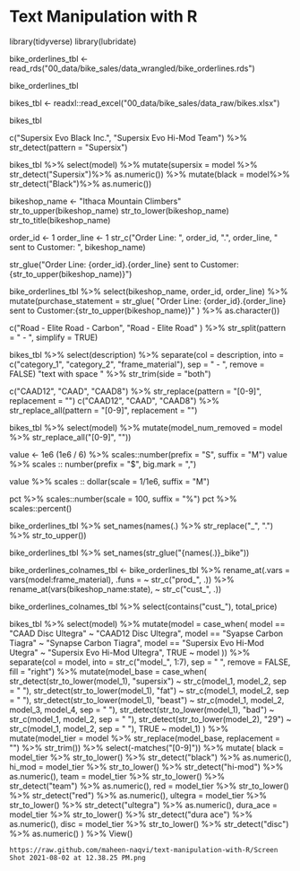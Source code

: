 # Text Manipulation with R

library(tidyverse)
library(lubridate)

bike_orderlines_tbl <- read_rds("00_data/bike_sales/data_wrangled/bike_orderlines.rds")

bike_orderlines_tbl

bikes_tbl <- readxl::read_excel("00_data/bike_sales/data_raw/bikes.xlsx")

bikes_tbl

c("Supersix Evo Black Inc.", "Supersix Evo Hi-Mod Team") %>%
    str_detect(pattern = "Supersix")

bikes_tbl %>%
    select(model) %>%
    mutate(supersix = model %>% str_detect("Supersix")%>% as.numeric())  %>%
    mutate(black = model%>% str_detect("Black")%>% as.numeric())

bikeshop_name <- "Ithaca Mountain Climbers"
str_to_upper(bikeshop_name)
str_to_lower(bikeshop_name)
str_to_title(bikeshop_name)

order_id <-  1
order_line <-  1
str_c("Order Line: ", order_id, ".", order_line, 
      " sent to Customer: ", bikeshop_name)

str_glue("Order Line: {order_id}.{order_line} sent to Customer:{str_to_upper(bikeshop_name)}")

bike_orderlines_tbl %>% 
   select(bikeshop_name, order_id, order_line) %>%
    mutate(purchase_statement = str_glue(
        "Order Line: {order_id}.{order_line} sent to Customer:{str_to_upper(bikeshop_name)}"
    ) %>% as.character())

c("Road - Elite Road - Carbon", "Road - Elite Road" ) %>% str_split(pattern = " - ", simplify = TRUE)

bikes_tbl %>%
    select(description) %>%
    separate(col = description, into = c("category_1", "category_2", "frame_material"),
             sep = " - ",
             remove = FALSE)
"text with space  " %>% str_trim(side = "both")

c("CAAD12", "CAAD", "CAAD8") %>% str_replace(pattern = "[0-9]", replacement = "")
c("CAAD12", "CAAD", "CAAD8") %>% str_replace_all(pattern = "[0-9]", replacement = "")

bikes_tbl %>%
    select(model) %>%
    mutate(model_num_removed = model %>% str_replace_all("[0-9]", ""))

value <- 1e6
(1e6 / 6) %>% scales::number(prefix = "S", suffix = "M")
value %>% scales :: number(prefix = "$", big.mark = ",")

value %>% scales :: dollar(scale = 1/1e6, suffix = "M")

pct %>% scales::number(scale = 100, suffix = "%")
pct %>% scales::percent()

bike_orderlines_tbl %>%
    set_names(names(.) %>% str_replace("_", ".") %>% str_to_upper())

bike_orderlines_tbl %>%
    set_names(str_glue("{names(.)}_bike"))

bike_orderlines_colnames_tbl <- bike_orderlines_tbl %>%
    rename_at(.vars = vars(model:frame_material), 
              .funs = ~ str_c("prod_", .)) %>%
    rename_at(vars(bikeshop_name:state),
              ~ str_c("cust_", .)) 

bike_orderlines_colnames_tbl %>%
    select(contains("cust_"), total_price)

bikes_tbl %>%
    select(model) %>%
    mutate(model = case_when(
        model == "CAAD Disc Ultegra" ~ "CAAD12 Disc Ultegra",
        model == "Syapse Carbon Tiagra" ~ "Synapse Carbon Tiagra",
       model == "Supersix Evo Hi-Mod Utegra" ~ "Supersix Evo Hi-Mod Ultegra",
        TRUE ~ model
    )) %>%
    separate(col     = model, 
          into    = str_c("model_", 1:7), 
          sep     = " ", 
          remove  = FALSE, 
          fill    = "right") %>%
    mutate(model_base = case_when(
        str_detect(str_to_lower(model_1), "supersix") ~ str_c(model_1, model_2, sep = " "),
        str_detect(str_to_lower(model_1), "fat") ~ str_c(model_1, model_2, sep = " "),
        str_detect(str_to_lower(model_1), "beast") ~ str_c(model_1, model_2, model_3, model_4, sep = " "),
        str_detect(str_to_lower(model_1), "bad") ~ str_c(model_1, model_2, sep = " "),
        str_detect(str_to_lower(model_2), "29") ~ str_c(model_1, model_2, sep = " "),
        TRUE ~ model_1)
    ) %>%
    mutate(model_tier = model %>% str_replace(model_base, replacement = "") %>% str_trim()) %>%
    select(-matches("[0-9]")) %>%
    mutate(
        black     = model_tier %>% str_to_lower() %>% str_detect("black") %>% as.numeric(),
        hi_mod    = model_tier %>% str_to_lower() %>% str_detect("hi-mod") %>% as.numeric(),
        team      = model_tier %>% str_to_lower() %>% str_detect("team") %>% as.numeric(),
        red       = model_tier %>% str_to_lower() %>% str_detect("red") %>% as.numeric(),
        ultegra   = model_tier %>% str_to_lower() %>% str_detect("ultegra") %>% as.numeric(),
        dura_ace  = model_tier %>% str_to_lower() %>% str_detect("dura ace") %>% as.numeric(),
        disc      = model_tier %>% str_to_lower() %>% str_detect("disc") %>% as.numeric()
    ) %>%
     View() 
     
    https://raw.github.com/maheen-naqvi/text-manipulation-with-R/Screen Shot 2021-08-02 at 12.38.25 PM.png
